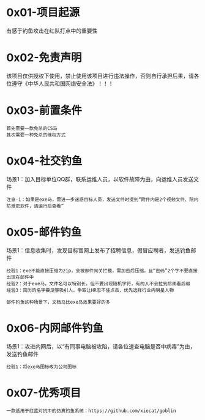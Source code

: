 # 0x01-项目起源
有感于钓鱼攻击在红队打点中的重要性

# 0x02-免责声明
该项目仅供授权下使用，禁止使用该项目进行违法操作，否则自行承担后果，请各位遵守《中华人民共和国网络安全法》！！！

# 0x03-前置条件
```
首先需要一款免杀的CS马
其次需要一种免杀的维权方式
```

# 0x04-社交钓鱼
场景1：加入目标单位QQ群，联系运维人员，以软件故障为由，向运维人员发送文件
```
注意-1：如果是exe马，需进一步迷惑目标人员，发送文件时提到“附件内是2个视频文件、院内防泄密软件，请运行后查看”
```

# 0x05-邮件钓鱼
场景1：信息收集时，发现目标官网上发布了招聘信息，假冒应聘者，发送钓鱼邮件
```
经验1：exe不能直接压缩为zip，会被邮件网关拦截，需加密后压缩，且“密码”2个字不要直接出现在邮件中
经验2：对于exe马，文件名可以特别长，但不要出现随机字符，有的人不会拉到后面看后缀
经验3：简历的名字要足够吸引人，争取让HR忍不住点击，优先选择行业内明星人物

邮件钓鱼这种场景下，文档马比exe马效果要好的多
```

# 0x06-内网邮件钓鱼
场景1：攻进内网后，以“有同事电脑被攻陷，请各位速查电脑是否中病毒”为由，发送钓鱼邮件
```
经验1：将exe马图标改为公司图标
```

# 0x07-优秀项目
```
一款适用于红蓝对抗中的仿真钓鱼系统：https://github.com/xiecat/goblin
```